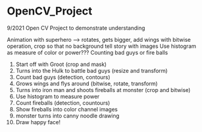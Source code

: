 # OpenCV_Project
 9/2021 Open CV Project to demonstrate understanding


Animation with superhero --> rotates, gets bigger, add wings with bitwise operation, crop so that no background 
tell story with images
Use histogram as measure of color or power??? 
Counting bad guys or fire balls

1. Start off with Groot (crop and mask)
2. Turns into the Hulk to battle bad guys (resize and transform)
3. Count bad guys (detection, contours) 
4. Grows wings and flys around (bitwise, rotate, transform)
5. Turns into iron man and shoots fireballs at monster (crop and bitwise)
6. Use histogram to measure power
7. Count fireballs (detection, countours)
8. Show fireballs into color channel images
9. monster turns into canny noodle drawing
10. Draw happy face!
